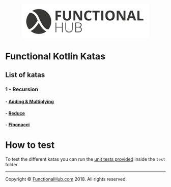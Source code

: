 <p align="center">
<a href="http://functionalhub.com"><img src="./images/logo.png" alt="Functional Hub" width="400"/></a>
</p>

# Functional Kotlin Katas

## List of katas

### 1 - Recursion

#### - [Adding & Multiplying](https://github.com/FunctionalKotlin/katas/tree/master/src/main/java/recursion/adding/multiplying)

#### - [Reduce](https://github.com/FunctionalKotlin/katas/tree/master/src/main/java/recursion/reduce)

#### - [Fibonacci](https://github.com/FunctionalKotlin/katas/tree/master/src/main/java/recursion/fibonacci)

# How to test

To test the different katas you can run the [unit tests provided](https://github.com/FunctionalKotlin/katas/blob/master/src/test/java/Tests.kt) inside the `test` folder.

---

Copyright © [FunctionalHub.com](http://functionalhub.com) 2018. All rights reserved.